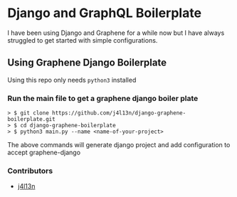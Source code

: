 # Django and GraphQL Boilerplate

I have been using Django and Graphene for a while now but I have always struggled to get started with simple configurations.

## Using Graphene Django Boilerplate

Using this repo only needs `python3` installed

### Run the main file to get a graphene django boiler plate

```
> $ git clone https://github.com/j4l13n/django-graphene-boilerplate.git
> $ cd django-graphene-boilerplate
> $ python3 main.py --name <name-of-your-project>

```

The above commands will generate django project and add configuration to accept graphene-django


### Contributors

- [j4l13n](www.github.com/j4l13n)


